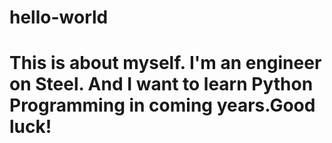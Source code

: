 # hello-world
# This is about myself. I'm an engineer on Steel. And I want to learn Python Programming in coming years.Good luck!
